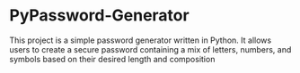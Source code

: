 # PyPassword-Generator
This project is a simple password generator written in Python. It allows users to create a secure password containing a mix of letters, numbers, and symbols based on their desired length and composition
